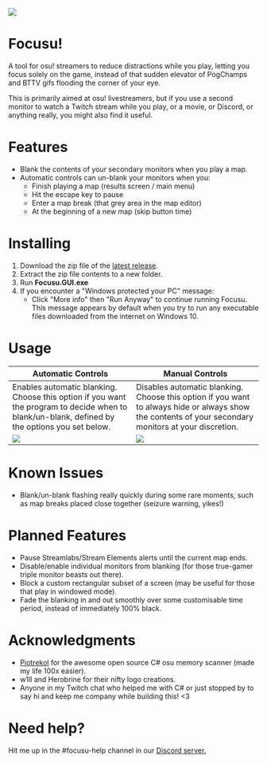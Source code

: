 ![](https://i.imgur.com/ksvOhLG.png)
# Focusu!

A tool for osu! streamers to reduce distractions while you play, letting you focus solely on the game, instead of that sudden elevator of PogChamps and BTTV gifs flooding the corner of your eye.

This is primarily aimed at osu! livestreamers, but if you use a second monitor to watch a Twitch stream while you play, or a movie, or Discord, or anything really, you might also find it useful.

# Features
- Blank the contents of your secondary monitors when you play a map.
- Automatic controls can un-blank your monitors when you:
    * Finish playing a map (results screen / main menu)
    * Hit the escape key to pause 
    * Enter a map break (that grey area in the map editor)
    * At the beginning of a new map (skip button time)

# Installing
1. Download the zip file of the [latest release](https://github.com/ceilingwaffle/Focusu/releases/tag/0.1.1).
2. Extract the zip file contents to a new folder.
3. Run **Focusu.GUI.exe**
4. If you encounter a "Windows protected your PC" message:
    - Click "More info" then "Run Anyway" to continue running Focusu. This message appears by default when you try to run any executable files downloaded from the internet on Windows 10.

# Usage
Automatic Controls  | Manual Controls
------------------- | ---------------
Enables automatic blanking. Choose this option if you want the program to decide when to blank/un-blank, defined by the options you set below. | Disables automatic blanking. Choose this option if you want to always hide or always show the contents of your secondary monitors at your discretion.
![](https://i.imgur.com/wvbkXI0.png) | ![](https://i.imgur.com/73mwPJT.png)

# Known Issues
- Blank/un-blank flashing really quickly during some rare moments, such as map breaks placed close together (seizure warning, yikes!)

# Planned Features
- Pause Streamlabs/Stream Elements alerts until the current map ends.
- Disable/enable individual monitors from blanking (for those true-gamer triple monitor beasts out there).
- Block a custom rectangular subset of a screen (may be useful for those that play in windowed mode).
- Fade the blanking in and out smoothly over some customisable time period, instead of immediately 100% black.

[//]: # (https://gist.github.com/PurpleBooth/109311bb0361f32d87a2)

[//]: # (https://github.com/adam-p/markdown-here/wiki/Markdown-Cheatsheet)

# Acknowledgments
- [Piotrekol](https://github.com/Piotrekol) for the awesome open source C# osu memory scanner (made my life 100x easier). 
- w1ll and Herobrine for their nifty logo creations.
- Anyone in my Twitch chat who helped me with C# or just  stopped by to say hi and keep me company while building this! <3

# Need help?
Hit me up in the #focusu-help channel in our [Discord server.](https://discordapp.com/invite/CmjtS6W)
